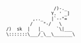                       /)-._  
                     Y. ' _]  
              ,.._   |`--"=  
             /    "-/   \  
    /)  sk  |   |_     `\|___  
    \:::::::\___/_\__\_______\  
